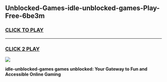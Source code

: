 
## Unblocked-Games-idle-unblocked-games-Play-Free-6be3m
<h3>
<a href="https://premium76.site?title=idle-unblocked-games&ref=21A">CLICK TO PLAY</a></h3>
<hr>

<h3>
<a href="https://premium76.site?title=idle-unblocked-games&ref=21A">CLICK 2 PLAY</a>
  
</h3>

<a href="https://premium76.site?title=idle-unblocked-games&ref=21A"><img src="https://clearcache.store/games.png"></a>


**idle-unblocked-games games unblocked: Your Gateway to Fun and Accessible Online Gaming**
